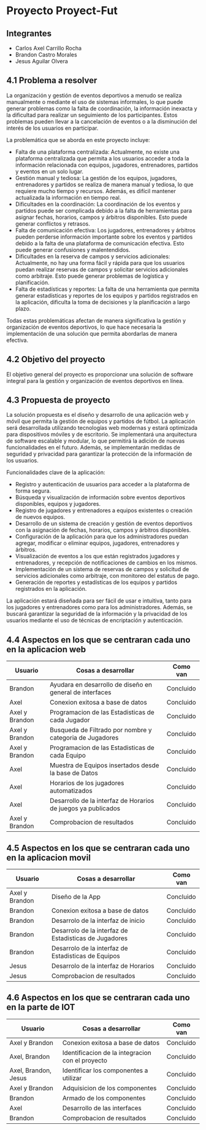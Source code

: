 # Proyecto Proyect-Fut

## Integrantes
- Carlos Axel Carrillo Rocha
- Brandon Castro Morales
- Jesus Aguilar Olvera

## 4.1 Problema a resolver

La organización y gestión de eventos deportivos a menudo se realiza manualmente o mediante el uso de sistemas informales, lo que puede generar problemas como la falta de coordinación, la información inexacta y la dificultad para realizar un seguimiento de los participantes. Estos problemas pueden llevar a la cancelación de eventos o a la disminución del interés de los usuarios en participar.

La problemática que se aborda en este proyecto incluye: 
- Falta de una plataforma centralizada: Actualmente, no existe una plataforma centralizada que permita a los usuarios acceder a toda la información relacionada con equipos, jugadores, entrenadores, partidos y eventos en un solo lugar. 
- Gestión manual y tediosa: La gestión de los equipos, jugadores, entrenadores y partidos se realiza de manera manual y tediosa, lo que requiere mucho tiempo y recursos. Además, es difícil mantener actualizada la información en tiempo real.
- Dificultades en la coordinación: La coordinación de los eventos y partidos puede ser complicada debido a la falta de herramientas para asignar fechas, horarios, campos y árbitros disponibles. Esto puede generar conflictos y retrasos. 
- Falta de comunicación efectiva: Los jugadores, entrenadores y árbitros pueden perderse información importante sobre los eventos y partidos debido a la falta de una plataforma de comunicación efectiva. Esto puede generar confusiones y malentendidos.
- Dificultades en la reserva de campos y servicios adicionales: Actualmente, no hay una forma fácil y rápida para que los usuarios puedan realizar reservas de campos y solicitar servicios adicionales como arbitraje. Esto puede generar problemas de logística y planificación.
- Falta de estadísticas y reportes: La falta de una herramienta que permita generar estadísticas y reportes de los equipos y partidos registrados en la aplicación, dificulta la toma de decisiones y la planificación a largo plazo.

Todas estas problemáticas afectan de manera significativa la gestión y organización de eventos deportivos, lo que hace necesaria la implementación de una solución que permita abordarlas de manera efectiva.

## 4.2 Objetivo del proyecto

El objetivo general del proyecto es proporcionar una solución de software integral para la gestión y organización de eventos deportivos en línea.

## 4.3 Propuesta de proyecto

La solución propuesta es el diseño y desarrollo de una aplicación web y móvil que permita la gestión de equipos y partidos de fútbol. La aplicación será desarrollada utilizando tecnologías web modernas y estará optimizada para dispositivos móviles y de escritorio. Se implementará una arquitectura de software escalable y modular, lo que permitirá la adición de nuevas funcionalidades en el futuro. Además, se implementarán medidas de seguridad y privacidad para garantizar la protección de la información de los usuarios.

Funcionalidades clave de la aplicación:
- Registro y autenticación de usuarios para acceder a la plataforma de forma segura.
- Búsqueda y visualización de información sobre eventos deportivos disponibles, equipos y jugadores.
- Registro de jugadores y entrenadores a equipos existentes o creación de nuevos equipos.
- Desarrollo de un sistema de creación y gestión de eventos deportivos con la asignación de fechas, horarios, campos y árbitros disponibles.
- Configuración de la aplicación para que los administradores puedan agregar, modificar o eliminar equipos, jugadores, entrenadores y árbitros.
- Visualización de eventos a los que están registrados jugadores y entrenadores, y recepción de notificaciones de cambios en los mismos.
- Implementación de un sistema de reservas de campos y solicitud de servicios adicionales como arbitraje, con monitoreo del estatus de pago.
- Generación de reportes y estadísticas de los equipos y partidos registrados en la aplicación.

La aplicación estará diseñada para ser fácil de usar e intuitiva, tanto para los jugadores y entrenadores como para los administradores. Además, se buscará garantizar la seguridad de la información y la privacidad de los usuarios mediante el uso de técnicas de encriptación y autenticación.


## 4.4 Aspectos en los que se centraran cada uno en la aplicacion web
| Usuario         | Cosas a desarrollar | Como van   | 
|---------------|----------------|---------------|
| Brandon       | Ayudara en desarrollo de diseño en general de interfaces     | Concluido |
| Axel          | Conexion exitosa a base de datos | Concluido     |
| Axel y Brandon| Programacion de las Estadisticas de cada Jugador     | Concluido |
| Axel y Brandon| Busqueda de Filtrado por nombre y categoria de Jugadores      |  Concluido  |
| Axel y Brandon| Programacion de las Estadisticas de cada Equipo     | Concluido |
| Axel          | Muestra de Equipos insertados desde la base de Datos     | Concluido |
| Axel          | Horarios de los jugadores automatizados     | Concluido |
| Axel          | Desarrollo de la interfaz de Horarios de juegos ya publicados     | Concluido |
| Axel y Brandon         | Comprobacion de resultados      | Concluido |


## 4.5 Aspectos en los que se centraran cada uno en la aplicacion movil
| Usuario         | Cosas a desarrollar | Como van   | 
|-----------------|----------------|---------------|
| Axel y Brandon  | Diseño de la App     | Concluido |
| Brandon          | Conexion exitosa a base de datos     | Concluido |
| Brandon           | Desarrolo de la interfaz de inicio     | Concluido |
| Brandon          | Desarrolo de la interfaz de Estadisticas de Jugadores     | Concluido |
| Brandon           | Desarrolo de la interfaz de Estadisticas de Equipos     | Concluido |
| Jesus           | Desarrolo de la interfaz de Horarios     | Concluido |
| Jesus           | Comprobacion de resultados     | Concluido |


## 4.6 Aspectos en los que se centraran cada uno en la parte de IOT
| Usuario                | Cosas a desarrollar | Como van   | 
|------------------------|----------------|---------------|
| Axel y Brandon         | Conexion exitosa a base de datos     | Concluido |
| Axel, Brandon          | Identificacion de la integracion con el proyecto     | Concluido |
| Axel, Brandon, Jesus   | Identificar los componentes a utilizar     | Concluido |
| Axel y Brandon         | Adquisicion de los componentes     | Concluido |
| Brandon                | Armado de los componentes     | Concluido |
| Axel                   | Desarrollo de las interfaces     | Concluido |
| Brandon                | Comprobacion de resultados     | Concluido |












